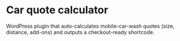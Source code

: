 # Car quote calculator
WordPress plugin that auto-calculates mobile-car-wash quotes (size, distance, add-ons) and outputs a checkout-ready shortcode.
